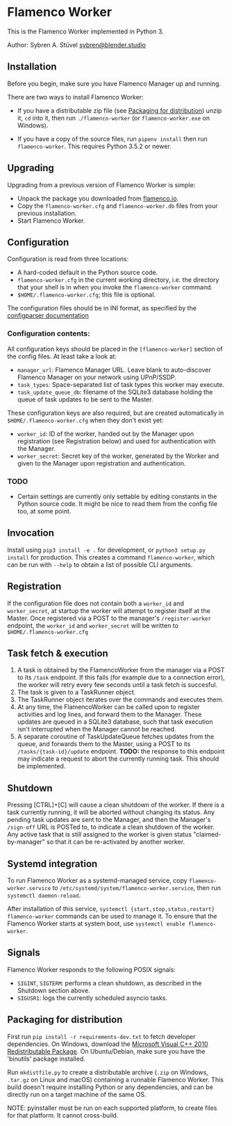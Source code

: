 # Flamenco Worker

This is the Flamenco Worker implemented in Python 3.

Author: Sybren A. Stüvel <sybren@blender.studio>

## Installation

Before you begin, make sure you have Flamenco Manager up and running.

There are two ways to install Flamenco Worker:

- If you have a distributable zip file (see [Packaging for distribution](#packaging-for-distribution))
  unzip it, `cd` into it, then run `./flamenco-worker` (or `flamenco-worker.exe` on Windows).

- If you have a copy of the source files, run `pipenv install` then run `flamenco-worker`. This
  requires Python 3.5.2 or newer.


## Upgrading

Upgrading from a previous version of Flamenco Worker is simple:

- Unpack the package you downloaded from [flamenco.io](https://flamenco.io/download).
- Copy the `flamenco-worker.cfg` and `flamenco-worker.db` files from your previous installation.
- Start Flamenco Worker.


## Configuration

Configuration is read from three locations:

- A hard-coded default in the Python source code.
- `flamenco-worker.cfg` in the current working directory, i.e. the directory that your shell
  is in when you invoke the `flamenco-worker` command.
- `$HOME/.flamenco-worker.cfg`; this file is optional.

The configuration files should be in INI format, as specified by the
[configparser documentation](https://docs.python.org/3/library/configparser.html)


### Configuration contents:

All configuration keys should be placed in the `[flamenco-worker]` section of the
config files. At least take a look at:

- `manager_url`: Flamenco Manager URL. Leave blank to auto-discover Flamenco Manager
  on your network using UPnP/SSDP.
- `task_types`: Space-separated list of task types this worker may execute.
- `task_update_queue_db`: filename of the SQLite3 database holding the queue of task
  updates to be sent to the Master.

These configuration keys are also required, but are created automatically in
`$HOME/.flamenco-worker.cfg` when they don't exist yet:

- `worker_id`: ID of the worker, handed out by the Manager upon registration (see
  Registration below) and used for authentication with the Manager.
- `worker_secret`: Secret key of the worker, generated by the Worker and given to the
  Manager upon registration and authentication.


### TODO

- Certain settings are currently only settable by editing constants in the Python source code.
  It might be nice to read them from the config file too, at some point.


## Invocation

Install using `pip3 install -e .` for development, or `python3 setup.py install` for production.
This creates a command `flamenco-worker`, which can be run with `--help` to obtain
a list of possible CLI arguments.


## Registration

If the configuration file does not contain both a `worker_id` and `worker_secret`, at startup
the worker will attempt to register itself at the Master.
Once registered via a POST to the manager's `/register-worker` endpoint, the `worker_id` and
`worker_secret` will be written to `$HOME/.flamenco-worker.cfg`

## Task fetch & execution

1. A task is obtained by the FlamencoWorker from the manager via a POST to its `/task` endpoint.
   If this fails (for example due to a connection error), the worker will retry every few seconds
   until a task fetch is succesful.
2. The task is given to a TaskRunner object.
3. The TaskRunner object iterates over the commands and executes them.
4. At any time, the FlamencoWorker can be called upon to register activities and log lines,
   and forward them to the Manager. These updates are queued in a SQLite3 database, such that
   task execution isn't interrupted when the Manager cannot be reached.
5. A separate coroutine of TaskUpdateQueue fetches updates from the queue, and forwards them to
   the Master, using a POST to its `/tasks/{task-id}/update` endpoint.
   **TODO:** the response to this endpoint may indicate a request to abort the currently running
   task. This should be implemented.


## Shutdown

Pressing [CTRL]+[C] will cause a clean shutdown of the worker. If there is a task currently running,
it will be aborted without changing its status. Any pending task updates are sent to the Manager,
and then the Manager's `/sign-off` URL is POSTed to, to indicate a clean shutdown of the worker. Any
active task that is still assigned to the worker is given status "claimed-by-manager" so that it can
be re-activated by another worker.


## Systemd integration

To run Flamenco Worker as a systemd-managed service, copy `flamenco-worker.service` to
`/etc/systemd/system/flamenco-worker.service`, then run `systemctl daemon-reload`.

After installation of this service, `systemctl {start,stop,status,restart} flamenco-worker`
commands can be used to manage it. To ensure that the Flamenco Worker starts at system boot,
use `systemctl enable flamenco-worker`.


## Signals

Flamenco Worker responds to the following POSIX signals:

- `SIGINT`, `SIGTERM`: performs a clean shutdown, as described in the Shutdown section above.
- `SIGUSR1`: logs the currently scheduled asyncio tasks.


## Packaging for distribution

First run `pip install -r requirements-dev.txt` to fetch developer dependencies. On Windows,
download the [Microsoft Visual C++ 2010 Redistributable Package](https://www.microsoft.com/en-us/download/details.aspx?id=13523).
On Ubuntu/Debian, make sure you have the 'binutils' package installed.

Run `mkdistfile.py` to create a distributable archive (`.zip` on Windows, `.tar.gz` on Linux and
macOS) containing a runnable Flamenco Worker. This build doesn't require installing Python or any
dependencies, and can be directly run on a target machine of the same OS.

NOTE: pyinstaller must be run on each supported platform, to create files for that platform. It
cannot cross-build.
